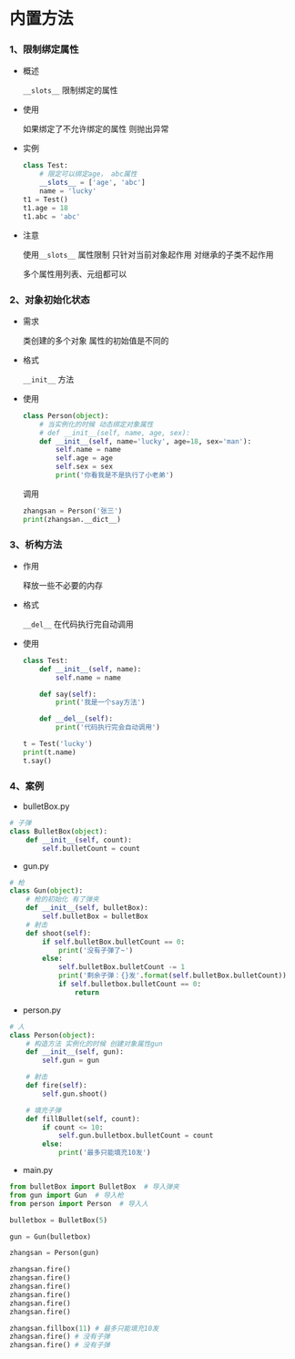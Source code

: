 # 内置方法



### 1、限制绑定属性

+ 概述

  `__slots__` 限制绑定的属性

+ 使用

  如果绑定了不允许绑定的属性  则抛出异常

+ 实例

  ```python
  class Test:
      # 限定可以绑定age， abc属性
      __slots__ = ['age', 'abc']
      name = 'lucky'
  t1 = Test()
  t1.age = 18
  t1.abc = 'abc'
  ```

+ 注意

  使用`__slots__` 属性限制   只针对当前对象起作用  对继承的子类不起作用

  多个属性用列表、元组都可以



### 2、对象初始化状态

+ 需求

  类创建的多个对象  属性的初始值是不同的

+ 格式

  `__init__`  方法

+ 使用

  ```python
  class Person(object):
      # 当实例化的时候 动态绑定对象属性
      # def __init__(self, name, age, sex):
      def __init__(self, name='lucky', age=18, sex='man'):
          self.name = name
          self.age = age
          self.sex = sex
          print('你看我是不是执行了小老弟')
  ```

  调用

  ```python
  zhangsan = Person('张三')
  print(zhangsan.__dict__)
  ```

### 3、析构方法

+ 作用

  释放一些不必要的内存

+ 格式

  `__del__`  在代码执行完自动调用

+ 使用

  ```python
  class Test:
      def __init__(self, name):
          self.name = name
  
      def say(self):
          print('我是一个say方法')
  
      def __del__(self):
          print('代码执行完会自动调用')
  
  t = Test('lucky')
  print(t.name)
  t.say()
  ```

###  4、案例

+ bulletBox.py

```python
# 子弹
class BulletBox(object):
    def __init__(self, count):
        self.bulletCount = count
```

- gun.py

```python
# 枪
class Gun(object):
    # 枪的初始化 有了弹夹
    def __init__(self, bulletBox):
        self.bulletBox = bulletBox
    # 射击
    def shoot(self):
        if self.bulletBox.bulletCount == 0:
            print('没有子弹了~')
        else:
            self.bulletBox.bulletCount -= 1
            print('剩余子弹：{}发'.format(self.bulletBox.bulletCount))
            if self.bulletbox.bulletCount == 0:
                return
```

- person.py

```python
# 人
class Person(object):
    # 构造方法 实例化的时候 创建对象属性gun
    def __init__(self, gun):
        self.gun = gun

    # 射击
    def fire(self):
        self.gun.shoot()

    # 填充子弹
    def fillBullet(self, count):
    	if count <= 10:
            self.gun.bulletbox.bulletCount = count
        else:
            print('最多只能填充10发')
```

- main.py

```python
from bulletBox import BulletBox  # 导入弹夹
from gun import Gun  # 导入枪
from person import Person  # 导入人

bulletbox = BulletBox(5)

gun = Gun(bulletbox)

zhangsan = Person(gun)

zhangsan.fire()
zhangsan.fire()
zhangsan.fire()
zhangsan.fire()
zhangsan.fire()
zhangsan.fire()

zhangsan.fillbox(11) # 最多只能填充10发
zhangsan.fire()	# 没有子弹
zhangsan.fire()	# 没有子弹
```

